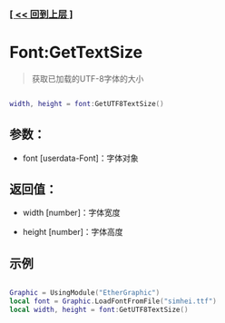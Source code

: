 ### [[ << 回到上层 ]](README.md)

# Font:GetTextSize

> 获取已加载的UTF-8字体的大小

```lua

width, height = font:GetUTF8TextSize()

```

## 参数：

+ font [userdata-Font]：字体对象

## 返回值：

+ width [number]：字体宽度

+ height [number]：字体高度

## 示例

```lua

Graphic = UsingModule("EtherGraphic")
local font = Graphic.LoadFontFromFile("simhei.ttf")
local width, height = font:GetUTF8TextSize()

```